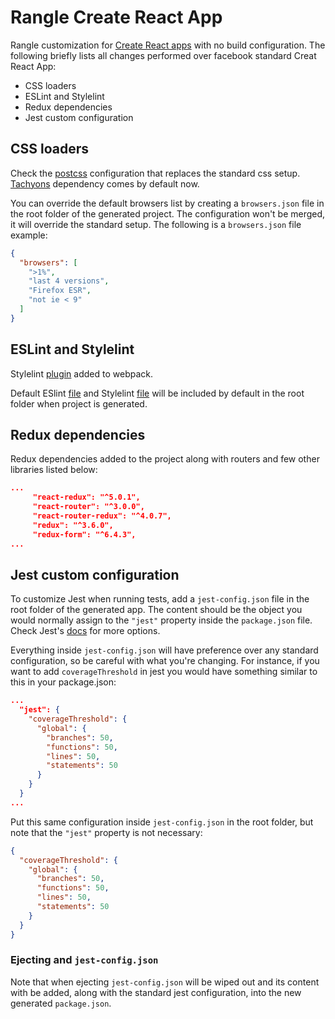 # Rangle Create React App

Rangle customization for [Create React apps](https://github.com/facebookincubator/create-react-app) with no build configuration.
The following briefly lists all changes performed over facebook standard Creat React App:

- CSS loaders
- ESLint and Stylelint 
- Redux dependencies
- Jest custom configuration

## CSS loaders

Check the [postcss](https://github.com/rangle/create-react-app/tree/master/packages/react-scripts/config/rangle/postcss.js) configuration that replaces the standard css setup. 
[Tachyons](http://tachyons.io/) dependency comes by default now.

You can override the default browsers list by creating a `browsers.json` file in the root folder of the generated project. The configuration won't be merged, it will override the standard setup.
The following is a `browsers.json` file example:

```json
{
  "browsers": [
    ">1%",
    "last 4 versions",
    "Firefox ESR",
    "not ie < 9"
  ]
}

```

## ESLint and Stylelint
 
Stylelint [plugin](https://github.com/rangle/create-react-app/tree/master/packages/react-scripts/config/rangle/plugins.js) added to webpack. 

Default ESlint [file](https://github.com/rangle/create-react-app/tree/master/packages/react-scripts/template/.eslintrc) and Stylelint [file](https://github.com/rangle/create-react-app/tree/master/packages/react-scripts/template/.stylelintrc) will be included by default in the root folder when project is generated.
 
## Redux dependencies
 
Redux dependencies added to the project along with routers and few other libraries listed below:

```json
...
     "react-redux": "^5.0.1",
     "react-router": "^3.0.0",
     "react-router-redux": "^4.0.7",
     "redux": "^3.6.0",
     "redux-form": "^6.4.3",
...
```

## Jest custom configuration

To customize Jest when running tests, add a `jest-config.json` file in the root folder of the generated app. The content should be the object you would normally assign to the `"jest"` property inside the `package.json` file. Check Jest's [docs](https://facebook.github.io/jest/docs/configuration.html) for more options.

Everything inside `jest-config.json` will have preference over any standard configuration, so be careful with what you're changing.
For instance, if you want to add `coverageThreshold` in jest you would have something similar to this in your package.json:

```json
...
  "jest": {
    "coverageThreshold": {
      "global": {
        "branches": 50,
        "functions": 50,
        "lines": 50,
        "statements": 50
      }
    }
  }
...
```

Put this same configuration inside `jest-config.json` in the root folder, but note that the `"jest"` property is not necessary:
  
```json
{
  "coverageThreshold": {
    "global": {
      "branches": 50,
      "functions": 50,
      "lines": 50,
      "statements": 50
    }
  }
}
```

### Ejecting and `jest-config.json`

Note that when ejecting `jest-config.json` will be wiped out and its content with be added, along with the standard jest configuration, into the new generated `package.json`. 